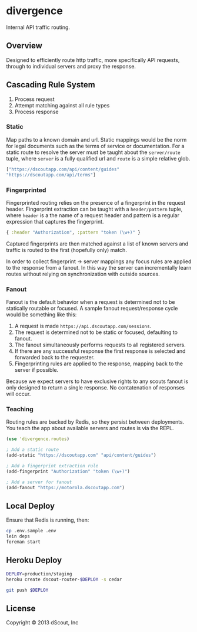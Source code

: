 # divergence

Internal API traffic routing.

## Overview

Designed to efficiently route http traffic, more specifically API requests,
through to individual servers and proxy the response.

## Cascading Rule System

1. Process request
2. Attempt matching against all rule types
3. Process response

### Static

Map paths to a known domain and url. Static mappings would be the norm for
legal documents such as the terms of service or documentation. For a static
route to resolve the server must be taught about the `server/route` tuple, where
`server` is a fully qualified url and `route` is a simple relative glob.

```clojure
["https://dscoutapp.com/api/content/guides"
"https://dscoutapp.com/api/terms"]
```

### Fingerprinted

Fingerprinted routing relies on the presence of a fingerprint in the request
header. Fingerprint extraction can be taught with a `header/pattern` tuple,
where `header` is a the name of a request header and pattern is a regular
expression that captures the fingerprint.

```clojure
{ :header "Authorization", :pattern "token (\w+)" }
```

Captured fingerprints are then matched against a list of known servers and
traffic is routed to the first (hopefully only) match.

In order to collect fingerprint -> server mappings any focus rules are applied
to the response from a fanout. In this way the server can incrementally learn
routes without relying on synchronization with outside sources.

### Fanout

Fanout is the default behavior when a request is determined not to be
statically routable or focused. A sample fanout request/response cycle would be
something like this:

1. A request is made `https://api.dscoutapp.com/sessions`.
2. The request is determined not to be static or focused, defaulting to fanout.
3. The fanout simultaneously performs requests to all registered servers.
4. If there are any successful response the first response is selected and
   forwarded back to the requester.
5. Fingerprinting rules are applied to the response, mapping back to the server
   if possible.

Because we expect servers to have exclusive rights to any scouts fanout is only
designed to return a single response. No contatenation of responses will occur.

### Teaching

Routing rules are backed by Redis, so they persist between deployments. You
teach the app about available servers and routes is via the REPL.

```clojure
(use 'divergence.routes)

; Add a static route
(add-static "https://dscoutapp.com" "api/content/guides")

; Add a fingerprint extraction rule
(add-fingerprint "Authorization" "token (\w+)")

; Add a server for fanout
(add-fanout "https://motorola.dscoutapp.com")
```

## Local Deploy

Ensure that Redis is running, then:

```bash
cp .env.sample .env
lein deps
foreman start
```

## Heroku Deploy

```bash
DEPLOY=production/staging
heroku create dscout-router-$DEPLOY -s cedar

git push $DEPLOY
```

## License

Copyright © 2013 dScout, Inc
